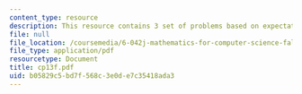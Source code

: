 ```yaml
---
content_type: resource
description: This resource contains 3 set of problems based on expectation.
file: null
file_location: /coursemedia/6-042j-mathematics-for-computer-science-fall-2005/b05829c5bd7f568c3e0de7c35418ada3_cp13f.pdf
file_type: application/pdf
resourcetype: Document
title: cp13f.pdf
uid: b05829c5-bd7f-568c-3e0d-e7c35418ada3
---
```

